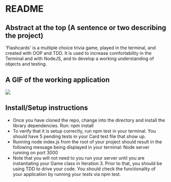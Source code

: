 # README

## Abstract at the top (A sentence or two describing the project)

  'Flashcards' is a multiple choice trivia game, played in the terminal, and created with OOP and TDD. It is used to increase      comfortability in the Terminal and with NodeJS, and to develop a working understanding of objects and testing.

## A GIF of the working application

  <a href="https://media.giphy.com/media/dx6wo9s3RfTcbsWYln/giphy.gif"><img          src="https://media.giphy.com/media/dx6wo9s3RfTcbsWYln/giphy.gif"/></a>

## Install/Setup instructions

 - Once you have cloned the repo, change into the directory and install the library dependencies. Run:
   npm install
 - To verify that it is setup correctly, run npm test in your terminal. You should have 5 pending tests in your Card test file    that show up.
 - Running node index.js from the root of your project should result in the following message being displayed in your terminal:
   Node server running on port 3000
 - Note that you will not need to you run your server until you are instantiating your Game class in Iteration 3. Prior to        that, you should be using TDD to drive your code. You should check the functionality of your application by running your        tests via npm test.
